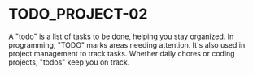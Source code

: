 # TODO_PROJECT-02
A "todo" is a list of tasks to be done, helping you stay organized. In programming, "TODO" marks areas needing attention. It's also used in project management to track tasks. Whether daily chores or coding projects, "todos" keep you on track.
